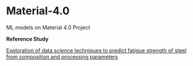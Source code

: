 # Material-4.0
ML models on Material 4.0 Project

**Reference Study**

[Exploration of data science techniques to predict fatigue strength of steel from composition and processing parameters](https://link.springer.com/article/10.1186/2193-9772-3-8)



